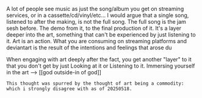 A lot of people see music as just the song/album you get on streaming services, or in a cassette/cd/vinyl/etc...
I would argue that a single song, listened to after the making, is not the full song. The full song is the jam sesh before. The demo from it, to the final production of it. It's a layer deeper into the art, something that can't be experienced by just listening to it.
Art is an action. What you are consuming on streaming platforms and deviantart is the result of the intentions and feelings that arose du

When engaging with art deeply after the fact, you get another "layer" to it that you don't get by just Looking at it or Listening to it. Immersing yourself in the art --> [[god outside-in of god]]

`This thought was spurred by the thought of art being a commodity: which i strongly disagree with as of 20250518.`